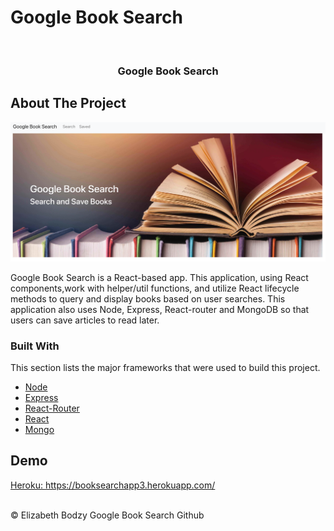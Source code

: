 # Google Book Search


<!-- PROJECT LOGO -->
<br />
<p align="center">
  <a href="https://github.com/elizabethbodzy/GoogleBookSearch">
  </a>
  

  <h3 align="center">Google Book Search</h3>


<!-- ABOUT THE PROJECT -->
## About The Project

<img src="./img.png">

 Google Book Search is a React-based app. This application, using React components,work with helper/util functions, and utilize React lifecycle methods to query and display books based on user searches. This application also uses Node, Express, React-router and MongoDB so that users can save articles to read later.

### Built With
This section lists the major frameworks that were used to build this project. 
* [Node](https://nodejs.org/en/)
* [Express](https://expressjs.com/)
* [React-Router](https://reacttraining.com/react-router/)
* [React](https://reactjs.org/)
* [Mongo](https://www.mongodb.com/) 



<!-- DEMO -->
## Demo


  <a href="https://booksearchapp3.herokuapp.com/"> Heroku: https://booksearchapp3.herokuapp.com/
  </a>

  <br>

<Footer>
    &copy; Elizabeth Bodzy Google Book Search Github
</Footer>